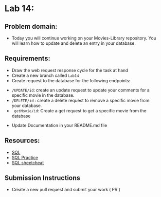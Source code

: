 # Lab 14:

## Problem domain:
* Today you will continue working on your Movies-Library repository. You will learn how to update and delete an entry in your database.

 
## Requirements:
* Draw the web request response cycle for the task at hand
* Create a new branch called `Lab14`
* Create request to the database for the following endpoints:
 - `/UPDATE/id`: create an update request to update your comments for a specific movie in the database.
 - `/DELETE/id` : create a delete request to remove a specific movie from your database.
 - ` getMovie/id`: Create a get request to get a specific movie from the database

* Update Documentation in your README.md file

## Resources:
* [SQL ](https://sqlbolt.com/)
* [SQL Practice](https://www.w3schools.com/sql/trysql.asp?filename=trysql_select_all)
* [SQL sheetcheat](http://www.cheat-sheets.org/sites/sql.su/)

## Submission Instructions
* Create a new pull request and submit your work ( PR )
